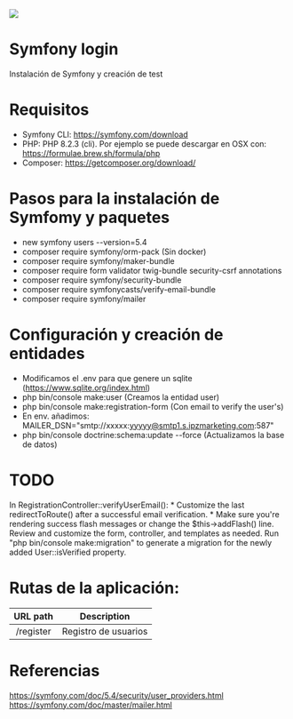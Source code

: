 <img src="https://jorgebenitezlopez.com/github/symfony.jpg">

# Symfony login

Instalación de Symfony y creación de test

# Requisitos

- Symfony CLI: https://symfony.com/download
- PHP: PHP 8.2.3 (cli). Por ejemplo se puede descargar en OSX con: https://formulae.brew.sh/formula/php
- Composer: https://getcomposer.org/download/


# Pasos para la instalación de Symfomy y paquetes

- new symfony users  --version=5.4
- composer require symfony/orm-pack (Sin docker)
- composer require symfony/maker-bundle
- composer require form validator twig-bundle security-csrf annotations
- composer require symfony/security-bundle
- composer require symfonycasts/verify-email-bundle
- composer require symfony/mailer  



# Configuración y creación de entidades

- Modificamos el .env para que genere un sqlite (https://www.sqlite.org/index.html)
- php bin/console make:user (Creamos la entidad user)
- php bin/console make:registration-form (Con email to verify the user's)
- En env. añadimos: MAILER_DSN="smtp://xxxxx:yyyyy@smtp1.s.ipzmarketing.com:587"
- php bin/console doctrine:schema:update --force (Actualizamos la base de datos) 

# TODO

In RegistrationController::verifyUserEmail():
    * Customize the last redirectToRoute() after a successful email verification.
    * Make sure you're rendering success flash messages or change the $this->addFlash() line.
Review and customize the form, controller, and templates as needed.
Run "php bin/console make:migration" to generate a migration for the newly added User::isVerified property.

# Rutas de la aplicación:

| URL path                    | Description           | 
| :--------------------------:|:---------------------:|
| /register                    |  Registro de usuarios  | 


# Referencias

https://symfony.com/doc/5.4/security/user_providers.html
https://symfony.com/doc/master/mailer.html

